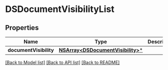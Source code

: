 # DSDocumentVisibilityList

## Properties
Name | Type | Description | Notes
------------ | ------------- | ------------- | -------------
**documentVisibility** | [**NSArray&lt;DSDocumentVisibility&gt;***](DSDocumentVisibility.md) |  | [optional] 

[[Back to Model list]](../README.md#documentation-for-models) [[Back to API list]](../README.md#documentation-for-api-endpoints) [[Back to README]](../README.md)


